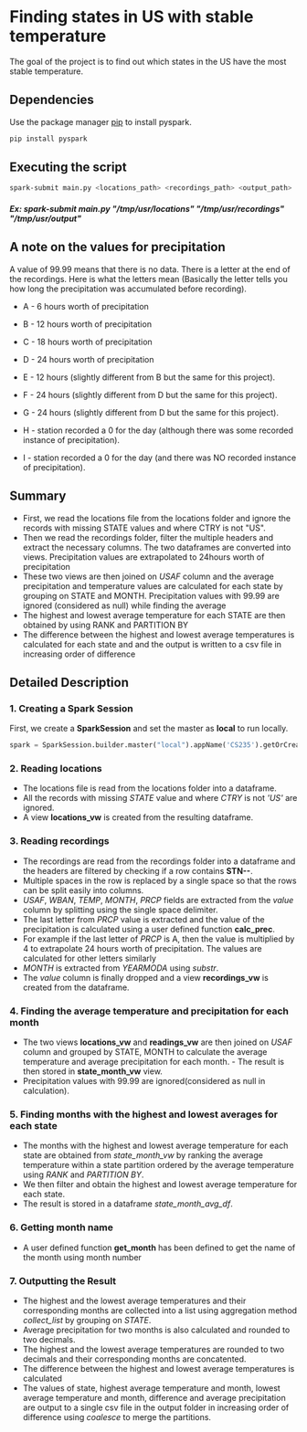 
# Finding states in US with stable temperature

The goal of the project is to find out which states in the US
have the most stable temperature.

## Dependencies

Use the package manager [pip](https://pip.pypa.io/en/stable/) to install pyspark.

```bash
pip install pyspark
```
## Executing the script
```bash
spark-submit main.py <locations_path> <recordings_path> <output_path>
```
##### Ex: spark-submit main.py "/tmp/usr/locations" "/tmp/usr/recordings" "/tmp/usr/output"

## A note on the values for precipitation

A value of 99.99 means that there is no data. There is a letter at the end of the recordings. Here is what the letters mean (Basically the letter tells you how long the precipitation was accumulated before recording).

- A - 6 hours worth of precipitation

- B - 12 hours worth of precipitation

- C - 18 hours worth of precipitation

- D - 24 hours worth of precipitation

- E - 12 hours (slightly different from B but the same for this project).

- F - 24 hours (slightly different from D but the same for this project).

- G - 24 hours (slightly different from D but the same for this project).

- H - station recorded a 0 for the day (although there was some recorded instance of precipitation).

- I - station recorded a 0 for the day (and there was NO recorded instance of precipitation).

## Summary

- First, we read the locations file from the locations folder and ignore the records with missing STATE values and where CTRY is not "US". 
- Then we read the recordings folder, filter the multiple headers and extract the necessary columns. The two dataframes are converted into views. Precipitation values are extrapolated to 24hours worth of precipitation
- These two views are then joined on *USAF* column and the average precipitation and temperature values are calculated for each state by grouping on STATE and MONTH. Precipitation values with 99.99 are ignored (considered as null) while finding the average
- The highest and lowest average temperature for each STATE are then obtained by using RANK and PARTITION BY
- The difference between the highest and lowest average temperatures is calculated for each state and
and the output is written to a csv file in increasing order of difference

## Detailed Description

### 1. Creating  a Spark Session
First, we create a **SparkSession** and set the master as **local** to run locally.

```python
spark = SparkSession.builder.master("local").appName('CS235').getOrCreate()
```
### 2. Reading locations
- The locations file is read from the locations folder into a dataframe.
- All the records with missing *STATE* value and where *CTRY* is not *'US'* are ignored.  
- A view **locations_vw** is created from the resulting dataframe.

### 3. Reading recordings
- The recordings are read from the recordings folder into a dataframe and the headers are filtered by checking if a row contains **STN--**.  
- Multiple spaces in the row is replaced by a single space so that the rows can be split easily into columns.  
- *USAF*, *WBAN*, *TEMP*, *MONTH*, *PRCP* fields are extracted from the *value* column by splitting using the single space delimiter.  
- The last letter from *PRCP* value is extracted and the value of the precipitation is calculated using  a user defined function **calc_prec**.
- For example if the last letter of *PRCP* is A, then the value is multiplied by 4 to extrapolate 24 hours worth of precipitation. The values are calculated for other letters similarly
- *MONTH* is extracted from *YEARMODA* using *substr*.  
- The *value* column is finally dropped and a view **recordings_vw** is created from the dataframe.

### 4. Finding the average temperature and precipitation for each month
- The two views **locations_vw** and **readings_vw** are then joined on *USAF* column and grouped by STATE, MONTH to calculate the average temperature and average precipitation for each month. - The result is then stored in **state_month_vw** view. 
- Precipitation values with 99.99 are ignored(considered as null in calculation).

### 5. Finding months with the highest and lowest averages for each state
- The months with the highest and lowest average temperature for each state are obtained from *state_month_vw* by ranking the average temperature within a state partition ordered by the average temperature using *RANK* and *PARTITION BY*.
- We then filter and obtain the highest and lowest average temperature for each state.
- The result is stored in a dataframe *state_month_avg_df*.

### 6. Getting month name
- A user defined function **get_month** has been defined to get the name of the month using month number

### 7. Outputting the Result
- The highest and the lowest average temperatures and their corresponding months are collected into a list using aggregation method *collect_list* by grouping on *STATE*.
- Average precipitation for two months is also calculated and rounded to two decimals. 
- The highest and the lowest average temperatures are rounded to two decimals and their corresponding months are concatented.
- The difference between the highest and lowest average temperatures is calculated
- The values of state, highest average temperature and month, lowest average temperature and month, difference and average precipitation are output to a single csv file in the output folder in increasing order of difference using *coalesce* to merge the partitions.


